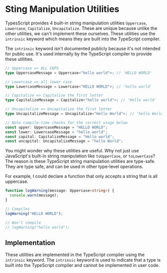 # Sting Manipulation Utilities

TypesScript provides 4 built-in string manipulation utilities `Uppercase`, `Lowercase`, `Capitalize`, `Uncapitalize`. These are unique because unlike the other utilities, we can't implement these ourselves. These utilities use the `intrinsic` keyword which means they are built into the TypeScript compiler.

The `intrinsic` keyword isn't documented publicly because it's not intended for public use. It's used internally by the TypeScript compiler to provide these utilities.

```ts
// Uppercase => ALL CAPS
type UppercaseMessage = Uppercase<"hello world">; // 'HELLO WORLD'

// Lowercase => all lower case
type LowercaseMessage = Lowercase<"HELLO WORLD">; // 'hello world'

// Capitalize => Capitalize the first letter
type CapitalizeMessage = Capitalize<"hello world">; // 'Hello world'

// Uncapitalize => Uncapitalize the first letter
type UncapitalizeMessage = Uncapitalize<"Hello World">; // 'hello World'

// Note compile-time checks for the correct usage below
const upper: UppercaseMessage = "HELLO WORLD";
const lower: LowercaseMessage = "hello world";
const capital: CapitalizeMessage = "Hello world";
const uncapital: UncapitalizeMessage = "hello World";
```

You might wonder why these utilities are useful. Why not just use JavaScript's built-in string manipulation like `toUpperCase`, or `toLowerCase`? The reason is these TypeScript string manipulation utilities are type-safe. They are type safe, and can be used in other type-level operations.

For example, I could declare a function that only accepts a string that is all uppercase.

```ts
function logWarning(message: Uppercase<string>) {
  console.warn(message);
}

// Compiles
logWarning("HELLO WORLD");

// Won't compile
// logWarning("hello world");
```

## Implementation

These utilities are implemented in the TypeScript compiler using the `intrinsic` keyword. The `intrinsic` keyword is used to indicate that a type is built into the TypeScript compiler and cannot be implemented in user code.
